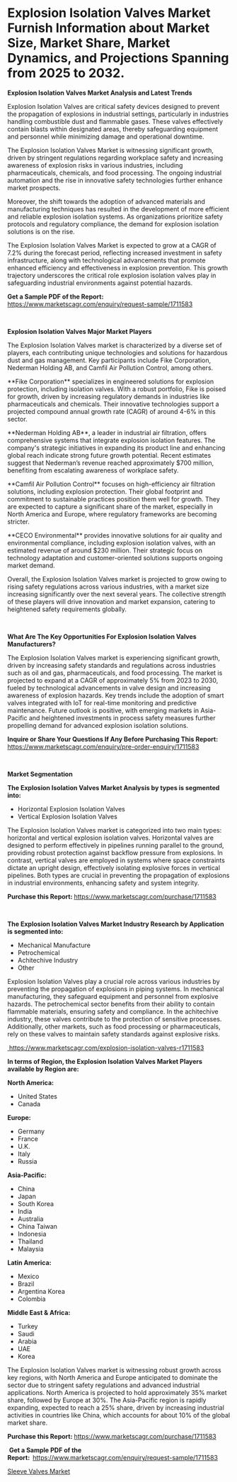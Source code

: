 <p><h1>Explosion Isolation Valves Market Furnish Information about Market Size, Market Share, Market Dynamics, and Projections Spanning from 2025 to 2032.</h1></p><p><strong>Explosion Isolation Valves Market Analysis and Latest Trends</strong></p>
<p><p>Explosion Isolation Valves are critical safety devices designed to prevent the propagation of explosions in industrial settings, particularly in industries handling combustible dust and flammable gases. These valves effectively contain blasts within designated areas, thereby safeguarding equipment and personnel while minimizing damage and operational downtime.</p><p>The Explosion Isolation Valves Market is witnessing significant growth, driven by stringent regulations regarding workplace safety and increasing awareness of explosion risks in various industries, including pharmaceuticals, chemicals, and food processing. The ongoing industrial automation and the rise in innovative safety technologies further enhance market prospects. </p><p>Moreover, the shift towards the adoption of advanced materials and manufacturing techniques has resulted in the development of more efficient and reliable explosion isolation systems. As organizations prioritize safety protocols and regulatory compliance, the demand for explosion isolation solutions is on the rise. </p><p>The Explosion Isolation Valves Market is expected to grow at a CAGR of 7.2% during the forecast period, reflecting increased investment in safety infrastructure, along with technological advancements that promote enhanced efficiency and effectiveness in explosion prevention. This growth trajectory underscores the critical role explosion isolation valves play in safeguarding industrial environments against potential hazards.</p></p>
<p><strong>Get a Sample PDF of the Report:&nbsp;</strong> <a href="https://www.marketscagr.com/enquiry/request-sample/1711583?utm_campaign=2320&utm_medium=2&utm_source=Github&utm_content=ia&utm_term=16022025&utm_id=explosion-isolation-valves">https://www.marketscagr.com/enquiry/request-sample/1711583</a></p>
<p>&nbsp;</p>
<p><strong>Explosion Isolation Valves Major Market Players</strong></p>
<p><p>The Explosion Isolation Valves market is characterized by a diverse set of players, each contributing unique technologies and solutions for hazardous dust and gas management. Key participants include Fike Corporation, Nederman Holding AB, and Camfil Air Pollution Control, among others. </p><p>**Fike Corporation** specializes in engineered solutions for explosion protection, including isolation valves. With a robust portfolio, Fike is poised for growth, driven by increasing regulatory demands in industries like pharmaceuticals and chemicals. Their innovative technologies support a projected compound annual growth rate (CAGR) of around 4-6% in this sector.</p><p>**Nederman Holding AB**, a leader in industrial air filtration, offers comprehensive systems that integrate explosion isolation features. The company's strategic initiatives in expanding its product line and enhancing global reach indicate strong future growth potential. Recent estimates suggest that Nederman’s revenue reached approximately $700 million, benefiting from escalating awareness of workplace safety.</p><p>**Camfil Air Pollution Control** focuses on high-efficiency air filtration solutions, including explosion protection. Their global footprint and commitment to sustainable practices position them well for growth. They are expected to capture a significant share of the market, especially in North America and Europe, where regulatory frameworks are becoming stricter.</p><p>**CECO Environmental** provides innovative solutions for air quality and environmental compliance, including explosion isolation valves, with an estimated revenue of around $230 million. Their strategic focus on technology adaptation and customer-oriented solutions supports ongoing market demand.</p><p>Overall, the Explosion Isolation Valves market is projected to grow owing to rising safety regulations across various industries, with a market size increasing significantly over the next several years. The collective strength of these players will drive innovation and market expansion, catering to heightened safety requirements globally.</p></p>
<p>&nbsp;</p>
<p><strong>What Are The Key Opportunities For Explosion Isolation Valves Manufacturers?</strong></p>
<p><p>The Explosion Isolation Valves market is experiencing significant growth, driven by increasing safety standards and regulations across industries such as oil and gas, pharmaceuticals, and food processing. The market is projected to expand at a CAGR of approximately 5% from 2023 to 2030, fueled by technological advancements in valve design and increasing awareness of explosion hazards. Key trends include the adoption of smart valves integrated with IoT for real-time monitoring and predictive maintenance. Future outlook is positive, with emerging markets in Asia-Pacific and heightened investments in process safety measures further propelling demand for advanced explosion isolation solutions.</p></p>
<p><strong>Inquire or Share Your Questions If Any Before Purchasing This Report:</strong> <a href="https://www.marketscagr.com/enquiry/pre-order-enquiry/1711583?utm_campaign=2320&utm_medium=2&utm_source=Github&utm_content=ia&utm_term=16022025&utm_id=explosion-isolation-valves">https://www.marketscagr.com/enquiry/pre-order-enquiry/1711583</a></p>
<p>&nbsp;</p>
<p><strong>Market Segmentation</strong></p>
<p><strong>The Explosion Isolation Valves Market Analysis by types is segmented into:</strong></p>
<p><ul><li>Horizontal Explosion Isolation Valves</li><li>Vertical Explosion Isolation Valves</li></ul></p>
<p><p>The Explosion Isolation Valves market is categorized into two main types: horizontal and vertical explosion isolation valves. Horizontal valves are designed to perform effectively in pipelines running parallel to the ground, providing robust protection against backflow pressure from explosions. In contrast, vertical valves are employed in systems where space constraints dictate an upright design, effectively isolating explosive forces in vertical pipelines. Both types are crucial in preventing the propagation of explosions in industrial environments, enhancing safety and system integrity.</p></p>
<p><strong>Purchase this Report:&nbsp;</strong><a href="https://www.marketscagr.com/purchase/1711583?utm_campaign=2320&utm_medium=2&utm_source=Github&utm_content=ia&utm_term=16022025&utm_id=explosion-isolation-valves">https://www.marketscagr.com/purchase/1711583</a></p>
<p>&nbsp;</p>
<p><strong>The Explosion Isolation Valves Market Industry Research by Application is segmented into:</strong></p>
<p><ul><li>Mechanical Manufacture</li><li>Petrochemical</li><li>Achitechive Industry</li><li>Other</li></ul></p>
<p><p>Explosion Isolation Valves play a crucial role across various industries by preventing the propagation of explosions in piping systems. In mechanical manufacturing, they safeguard equipment and personnel from explosive hazards. The petrochemical sector benefits from their ability to contain flammable materials, ensuring safety and compliance. In the achitechive industry, these valves contribute to the protection of sensitive processes. Additionally, other markets, such as food processing or pharmaceuticals, rely on these valves to maintain safety standards against explosive risks.</p></p>
<p><a href="https://www.marketscagr.com/explosion-isolation-valves-r1711583?utm_campaign=2320&utm_medium=2&utm_source=Github&utm_content=ia&utm_term=16022025&utm_id=explosion-isolation-valves">&nbsp;https://www.marketscagr.com/explosion-isolation-valves-r1711583</a></p>
<p><strong>In terms of Region, the Explosion Isolation Valves Market Players available by Region are:</strong></p>
<p>
    <p> <strong> North America: </strong>
        <ul>
            <li>United States</li>
            <li>Canada</li>
        </ul>
        </p> 
    <p> <strong> Europe: </strong>
        <ul>
            <li>Germany</li>
            <li>France</li>
            <li>U.K.</li>
            <li>Italy</li>
            <li>Russia</li>
        </ul>
        </p> 
    <p> <strong> Asia-Pacific: </strong>
        <ul>
            <li>China</li>
            <li>Japan</li>
            <li>South Korea</li>
            <li>India</li>
            <li>Australia</li>
            <li>China Taiwan</li>
            <li>Indonesia</li>
            <li>Thailand</li>
            <li>Malaysia</li>
        </ul>
        </p> 
    <p> <strong> Latin America: </strong>
        <ul>
            <li>Mexico</li>
            <li>Brazil</li>
            <li>Argentina Korea</li>
            <li>Colombia</li>
        </ul>
        </p> 
    <p> <strong> Middle East & Africa: </strong>
        <ul>
            <li>Turkey</li>
            <li>Saudi</li>
            <li>Arabia</li>
            <li>UAE</li>
            <li>Korea</li>
        </ul>
    </p>
    </p>
<p><p>The Explosion Isolation Valves market is witnessing robust growth across key regions, with North America and Europe anticipated to dominate the sector due to stringent safety regulations and advanced industrial applications. North America is projected to hold approximately 35% market share, followed by Europe at 30%. The Asia-Pacific region is rapidly expanding, expected to reach a 25% share, driven by increasing industrial activities in countries like China, which accounts for about 10% of the global market share.</p></p>
<p><strong>Purchase this Report: </strong><a href="https://www.marketscagr.com/purchase/1711583?utm_campaign=2320&utm_medium=2&utm_source=Github&utm_content=ia&utm_term=16022025&utm_id=explosion-isolation-valves">https://www.marketscagr.com/purchase/1711583</a></p>
<p>&nbsp;<strong>Get a Sample PDF of the Report:&nbsp;&nbsp;</strong><a href="https://www.marketscagr.com/enquiry/request-sample/1711583?utm_campaign=2320&utm_medium=2&utm_source=Github&utm_content=ia&utm_term=16022025&utm_id=explosion-isolation-valves">https://www.marketscagr.com/enquiry/request-sample/1711583</a></p>
<p><strong></strong></p>
<p><p><a href="https://github.com/cheryjhonson/Market-Research-Report-List-1/blob/main/sleeve-valves-market.md?utm_campaign=2320&utm_medium=2&utm_source=Github&utm_content=ia&utm_term=16022025&utm_id=explosion-isolation-valves">Sleeve Valves Market</a></p></p>